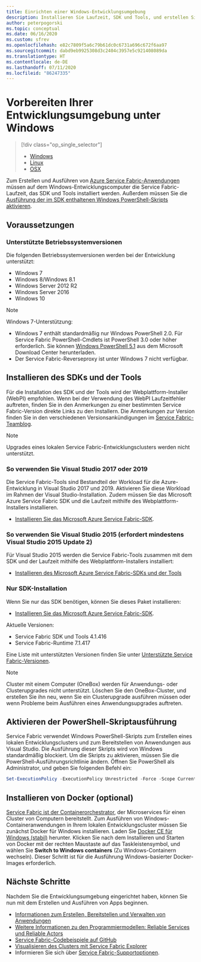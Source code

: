 ```yaml
---
title: Einrichten einer Windows-Entwicklungsumgebung
description: Installieren Sie Laufzeit, SDK und Tools, und erstellen Sie einen lokalen Entwicklungscluster. Nach Abschluss des Setups können Sie mit der Erstellung von Anwendungen unter Windows beginnen.
author: peterpogorski
ms.topic: conceptual
ms.date: 06/16/2020
ms.custom: sfrev
ms.openlocfilehash: e82c7809f5a6c79b61dc0c6731a696c672f6aa97
ms.sourcegitcommit: dabd9eb9925308d3c2404c3957e5c921408089da
ms.translationtype: HT
ms.contentlocale: de-DE
ms.lasthandoff: 07/11/2020
ms.locfileid: "86247335"
---
```

# <a name="prepare-your-development-environment-on-windows"></a>Vorbereiten Ihrer Entwicklungsumgebung unter Windows

> [!div class="op_single_selector"]
> * [Windows](service-fabric-get-started.md) 
> * [Linux](service-fabric-get-started-linux.md)
> * [OSX](service-fabric-get-started-mac.md)
>
>

Zum Erstellen und Ausführen von [Azure Service Fabric-Anwendungen][1] müssen auf dem Windows-Entwicklungscomputer die Service Fabric-Laufzeit, das SDK und Tools installiert werden. Außerdem müssen Sie die [Ausführung der im SDK enthaltenen Windows PowerShell-Skripts aktivieren](#enable-powershell-script-execution).

## <a name="prerequisites"></a>Voraussetzungen

### <a name="supported-operating-system-versions"></a>Unterstützte Betriebssystemversionen

Die folgenden Betriebssystemversionen werden bei der Entwicklung unterstützt:

* Windows 7
* Windows 8/Windows 8.1
* Windows Server 2012 R2
* Windows Server 2016
* Windows 10

> [!NOTE]
> Windows 7-Unterstützung:
> - Windows 7 enthält standardmäßig nur Windows PowerShell 2.0. Für Service Fabric PowerShell-Cmdlets ist PowerShell 3.0 oder höher erforderlich. Sie können [Windows PowerShell 5.1][powershell5-download] aus dem Microsoft Download Center herunterladen.
> - Der Service Fabric-Reverseproxy ist unter Windows 7 nicht verfügbar.

## <a name="install-the-sdk-and-tools"></a>Installieren des SDKs und der Tools

Für die Installation des SDK und der Tools wird der Webplattform-Installer (WebPI) empfohlen. Wenn bei der Verwendung des WebPI Laufzeitfehler auftreten, finden Sie in den Anmerkungen zu einer bestimmten Service Fabric-Version direkte Links zu den Installern. Die Anmerkungen zur Version finden Sie in den verschiedenen Versionsankündigungen im [Service Fabric-Teamblog](https://techcommunity.microsoft.com/t5/azure-service-fabric/bg-p/Service-Fabric).

> [!NOTE]
> Upgrades eines lokalen Service Fabric-Entwicklungsclusters werden nicht unterstützt.

### <a name="to-use-visual-studio-2017-or-2019"></a>So verwenden Sie Visual Studio 2017 oder 2019

Die Service Fabric-Tools sind Bestandteil der Workload für die Azure-Entwicklung in Visual Studio 2017 und 2019. Aktivieren Sie diese Workload im Rahmen der Visual Studio-Installation.
Zudem müssen Sie das Microsoft Azure Service Fabric SDK und die Laufzeit mithilfe des Webplattform-Installers installieren.

* [Installieren Sie das Microsoft Azure Service Fabric-SDK][core-sdk].

### <a name="to-use-visual-studio-2015-requires-visual-studio-2015-update-2-or-later"></a>So verwenden Sie Visual Studio 2015 (erfordert mindestens Visual Studio 2015 Update 2)

Für Visual Studio 2015 werden die Service Fabric-Tools zusammen mit dem SDK und der Laufzeit mithilfe des Webplattform-Installers installiert:

* [Installieren des Microsoft Azure Service Fabric-SDKs und der Tools][full-bundle-vs2015]

### <a name="sdk-installation-only"></a>Nur SDK-Installation

Wenn Sie nur das SDK benötigen, können Sie dieses Paket installieren:

* [Installieren Sie das Microsoft Azure Service Fabric-SDK][core-sdk].

Aktuelle Versionen:

* Service Fabric SDK und Tools 4.1.416
* Service Fabric-Runtime 7.1.417

Eine Liste mit unterstützten Versionen finden Sie unter [Unterstützte Service Fabric-Versionen](service-fabric-versions.md).

> [!NOTE]
> Cluster mit einem Computer (OneBox) werden für Anwendungs- oder Clusterupgrades nicht unterstützt. Löschen Sie den OneBox-Cluster, und erstellen Sie ihn neu, wenn Sie ein Clusterupgrade ausführen müssen oder wenn Probleme beim Ausführen eines Anwendungsupgrades auftreten. 

## <a name="enable-powershell-script-execution"></a>Aktivieren der PowerShell-Skriptausführung

Service Fabric verwendet Windows PowerShell-Skripts zum Erstellen eines lokalen Entwicklungsclusters und zum Bereitstellen von Anwendungen aus Visual Studio. Die Ausführung dieser Skripts wird von Windows standardmäßig blockiert. Um die Skripts zu aktivieren, müssen Sie die PowerShell-Ausführungsrichtlinie ändern. Öffnen Sie PowerShell als Administrator, und geben Sie folgenden Befehl ein:

```powershell
Set-ExecutionPolicy -ExecutionPolicy Unrestricted -Force -Scope CurrentUser
```

## <a name="install-docker-optional"></a>Installieren von Docker (optional)

[Service Fabric ist der Containerorchestrator](service-fabric-containers-overview.md), der Microservices für einen Cluster von Computern bereitstellt. Zum Ausführen von Windows-Containeranwendungen in Ihrem lokalen Entwicklungscluster müssen Sie zunächst Docker für Windows installieren. Laden Sie [Docker CE für Windows (stabil)](https://store.docker.com/editions/community/docker-ce-desktop-windows?tab=description) herunter. Klicken Sie nach dem Installieren und Starten von Docker mit der rechten Maustaste auf das Taskleistensymbol, und wählen Sie **Switch to Windows containers** (Zu Windows-Containern wechseln). Dieser Schritt ist für die Ausführung Windows-basierter Docker-Images erforderlich.

## <a name="next-steps"></a>Nächste Schritte

Nachdem Sie die Entwicklungsumgebung eingerichtet haben, können Sie nun mit dem Erstellen und Ausführen von Apps beginnen.

* [Informationen zum Erstellen, Bereitstellen und Verwalten von Anwendungen](service-fabric-tutorial-create-dotnet-app.md)
* [Weitere Informationen zu den Programmiermodellen: Reliable Services und Reliable Actors](service-fabric-choose-framework.md)
* [Service Fabric-Codebeispiele auf GitHub](https://aka.ms/servicefabricsamples)
* [Visualisieren des Clusters mit Service Fabric Explorer](service-fabric-visualizing-your-cluster.md)
* Informieren Sie sich über [Service Fabric-Supportoptionen](service-fabric-support.md).

[1]: https://azure.microsoft.com/campaigns/service-fabric/ "Service Fabric-Kampagnenseite"
[2]: https://go.microsoft.com/fwlink/?LinkId=517106 "VS RC"
[full-bundle-vs2015]:https://www.microsoft.com/web/handlers/webpi.ashx?command=getinstallerredirect&appid=MicrosoftAzure-ServiceFabric-VS2015 "WebPI-Link für VS 2015"
[full-bundle-dev15]:https://www.microsoft.com/web/handlers/webpi.ashx?command=getinstallerredirect&appid=MicrosoftAzure-ServiceFabric-Dev15 "WebPI-Link für Dev15"
[core-sdk]:https://www.microsoft.com/web/handlers/webpi.ashx?command=getinstallerredirect&appid=MicrosoftAzure-ServiceFabric-CoreSDK "WebPI-Link für Core SDK"
[powershell5-download]:https://www.microsoft.com/download/details.aspx?id=54616
